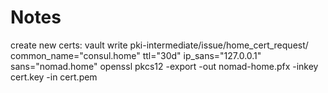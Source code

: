 # Notes

create new certs: vault write pki-intermediate/issue/home_cert_request/ common_name="consul.home" ttl="30d" ip_sans="127.0.0.1" sans="nomad.home"
openssl pkcs12 -export -out nomad-home.pfx -inkey cert.key -in cert.pem
